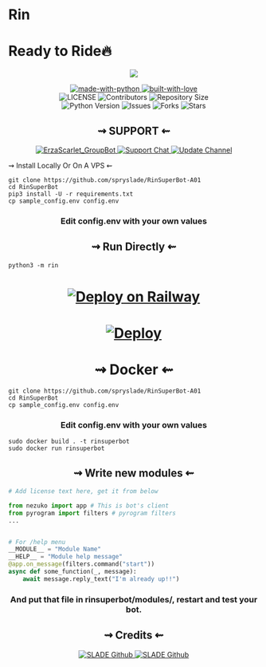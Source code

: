 # Rin
# Ready to Ride🔥

<p align="center">
 <img src="https://telegra.ph/file/c83549257099febca7349.jpg">
</p>
<p align="center">
    <a href="https://python.org">
        <img src="http://forthebadge.com/images/badges/made-with-python.svg" alt="made-with-python">
    </a>
    <a href="https://GitHub.com/rozari0">
        <img src="http://ForTheBadge.com/images/badges/built-with-love.svg" alt="built-with-love">
    </a> <br>
    <img src="https://img.shields.io/github/license/spryslade/RinSuperBot-A01?style=for-the-badge&logo=appveyor" alt="LICENSE">
    <img src="https://img.shields.io/github/contributors/spryslade/RinSuperBot-A01?style=for-the-badge&logo=appveyor" alt="Contributors">
    <img src="https://img.shields.io/github/repo-size/spryslade/RinSuperBot-A01?style=for-the-badge&logo=appveyor" alt="Repository Size"> <br>
    <img src="https://img.shields.io/badge/python-3.9-green?style=for-the-badge&logo=appveyor" alt="Python Version">
    <img src="https://img.shields.io/github/issues/spryslade/RinSuperBot-A01?style=for-the-badge&logo=appveyor" alt="Issues">
    <img src="https://img.shields.io/github/forks/spryslade/RinSuperBot-A01?style=for-the-badge&logo=appveyor" alt="Forks">
    <img src="https://img.shields.io/github/stars/spryslade/RinSuperBot-A01?style=for-the-badge&logo=appveyor" alt="Stars">
</p>


<h2 align="center">
    ⇝ SUPPORT ⇜
</h2>

<p align="center">
<a href= "https://t.me/RinSuperBot"> <img src="https://img.shields.io/badge/RinSuper-Bot-blue?style=for-the-badge&logo=telegram" alt=ErzaScarlet_GroupBot on Telegram" /> </a>
<a href= "https://t.me/AstorSupport"> <img src="https://img.shields.io/badge/Support-Chat-red?style=for-the-badge&logo=telegram" alt="Support Chat" /> </a>
<a href="https://t.me/DarkkkCarnage"> <img src="https://img.shields.io/badge/DarkkkCarnage-Channel-yellow?style=for-the-badge&logo=telegram" alt="Update Channel" /> </a>
</p>

 ⇝ Install Locally Or On A VPS ⇜
</h2>

```console
git clone https://github.com/spryslade/RinSuperBot-A01
cd RinSuperBot
pip3 install -U -r requirements.txt
cp sample_config.env config.env
```

<h3 align="center">
    Edit <b>config.env</b> with your own values
</h3>

<h2 align="center">
   ⇝ Run Directly ⇜
</h2>

```console
python3 -m rin
```
<h1>
    <p align="center">
        <a href="https://railway.app/new/template?template=https%3A%2F%2Fgithub.com%2Frozari0%2FRinSuperBot&plugins=mongodb&envs=BOT_TOKEN%2CAPI_ID%2CAPI_HASH%2CSUDO_USERS_ID%2CLOG_GROUP_ID%2CGBAN_LOG_GROUP_ID%2CWELCOME_DELAY_KICK_SEC%2CARQ_API_URL%2CMESSAGE_DUMP_CHAT%2CARQ_API_KEY%2CRSS_DELAY&optionalEnvs=SESSION_STRING%2CUSERBOT_PREFIX&BOT_TOKENDesc=Obtain+a+Telegram+bot+token+by+contacting+%40BotFather&API_IDDesc=API_ID+of+your+Telegram+Account+my.telegram.org%2Fapps&API_HASHDesc=API_HASH+of+your+Telegram+Account+my.telegram.org%2Fapps&SUDO_USERS_IDDesc=Sudo+users+have+full+access+to+everythin%2C+don%27t+trust+anyone...+ex%3A-+123456+654311+123456&LOG_GROUP_IDDesc=For+logs+channel+to+note+down+important+bot+level+events%2C+recommend+to+make+this+public.+ex%3A+%27-123456%27&GBAN_LOG_GROUP_IDDesc=gban+logs.+ex%3A+%27-123456%27&WELCOME_DELAY_KICK_SECDesc=Welcome+Delay+Kick+Sec&ARQ_API_URLDesc=For+Music+Downloading+And+Many+More+Things...+Don%27t+change+this+value&MESSAGE_DUMP_CHATDesc=Chat_id+of+the+group+where+useless+things+will+go&ARQ_API_KEYDesc=Get+this+from+%40ARQRobot.&RSS_DELAYDesc=Delay+in+which+RSS+will+send+updates+in+chat&PM_PERMITDesc=Pm+permit%2C+fill+1+to+enable+or+0+to+disable+it.&WELCOME_DELAY_KICK_SECDefault=300&ARQ_API_URLDefault=https%3A%2F%2Fthearq.tech&LOG_MENTIONSDefault=1&RSS_DELAYDefault=300">
            <img src="https://railway.app/button.svg" alt="Deploy on Railway">
        </a>
    </p>
</h1>
</h1>

<h1>
    <p align="center">
        <a href="https://heroku.com/deploy?template=https://github.com/spryslade/RinSuperBot-A01">
            <img src="https://www.herokucdn.com/deploy/button.svg" alt="Deploy">
        </a>
    </p>
</h1>

<h1 align="center">
   ⇝ Docker ⇜
</h1>

```console
git clone https://github.com/spryslade/RinSuperBot-A01
cd RinSuperBot
cp sample_config.env config.env
```
<h3 align="center">
    Edit <b> config.env </b> with your own values
</h3>

```console
sudo docker build . -t rinsuperbot
sudo docker run rinsuperbot
```

<h2 align="center">
   ⇝ Write new modules ⇜
</h2>

```py
# Add license text here, get it from below

from nezuko import app # This is bot's client
from pyrogram import filters # pyrogram filters
...


# For /help menu
__MODULE__ = "Module Name"
__HELP__ = "Module help message"
@app.on_message(filters.command("start"))
async def some_function(_, message):
    await message.reply_text("I'm already up!!")

```

<h3 align="center">
   And put that file in rinsuperbot/modules/, restart and test your bot.

<h2 align="center">
     ⇝ Credits ⇜
</h2>

<p align="center">
<a href="https://github.com/spryslade"> <img src="https://img.shields.io/badge/OWNER_SLADE-Github-crystalgreen?style=for-the-badge&logo=github" alt="SLADE Github" /> </a>
<a href="https://github.com/JACKSAMAA"> <img src="https://img.shields.io/badge/ASTOR_STAFF__JEAN_SAMA-GITHUB-crystalgreen?style=for-the-badge&logo=github" alt="SLADE Github" /> </a>
</p>
